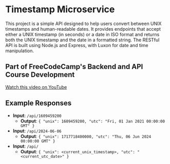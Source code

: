 # Timestamp Microservice

This project is a simple API designed to help users convert between UNIX timestamps and human-readable dates. It provides endpoints that accept either a UNIX timestamp (in seconds) or a date in ISO format and returns both the UNIX timestamp and the date in a formatted string. The RESTful API is built using Node.js and Express, with Luxon for date and time manipulation.

## Part of FreeCodeCamp's Backend and API Course Development
<a href="https://www.youtube.com/watch?v=YRU0xZiamsA" target="_blank">Watch this video on YouTube</a>



## Example Responses

- **Input**: `/api/1609459200`
  - **Output**: `{ "unix": 1609459200, "utc": "Fri, 01 Jan 2021 00:00:00 GMT" }`
- **Input**: `/api/2024-06-06`
  - **Output**: `{ "unix": 1717718400000, "utc": "Thu, 06 Jun 2024 00:00:00 GMT" }`
- **Input**: `/api/`
  - **Output**: `{ "unix": <current_unix_timestamp>, "utc": "<current_utc_date>" }`

